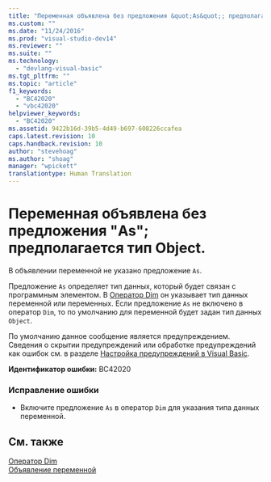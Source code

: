 ```yaml
---
title: "Переменная объявлена без предложения &quot;As&quot;; предполагается тип Object. | Microsoft Docs"
ms.custom: ""
ms.date: "11/24/2016"
ms.prod: "visual-studio-dev14"
ms.reviewer: ""
ms.suite: ""
ms.technology: 
  - "devlang-visual-basic"
ms.tgt_pltfrm: ""
ms.topic: "article"
f1_keywords: 
  - "BC42020"
  - "vbc42020"
helpviewer_keywords: 
  - "BC42020"
ms.assetid: 9422b16d-39b5-4d49-b697-608226ccafea
caps.latest.revision: 10
caps.handback.revision: 10
author: "stevehoag"
ms.author: "shoag"
manager: "wpickett"
translationtype: Human Translation
---
```

# Переменная объявлена без предложения &quot;As&quot;; предполагается тип Object.
В объявлении переменной не указано предложение `As`.  
  
 Предложение `As` определяет тип данных, который будет связан с программным элементом. В [Оператор Dim](../../visual-basic/language-reference/statements/dim-statement.md) он указывает тип данных переменной или переменных. Если предложение `As` не включено в оператор `Dim`, то по умолчанию для переменной будет задан тип данных `Object`.  
  
 По умолчанию данное сообщение является предупреждением. Сведения о скрытии предупреждений или обработке предупреждений как ошибок см. в разделе [Настройка предупреждений в Visual Basic](/visual-studio/ide/configuring-warnings-in-visual-basic).  
  
 **Идентификатор ошибки:** BC42020  
  
### Исправление ошибки  
  
-   Включите предложение `As` в оператор `Dim` для указания типа данных переменной.  
  
## См. также  
 [Оператор Dim](../../visual-basic/language-reference/statements/dim-statement.md)   
 [Объявление переменной](../../visual-basic/programming-guide/language-features/variables/variable-declaration.md)